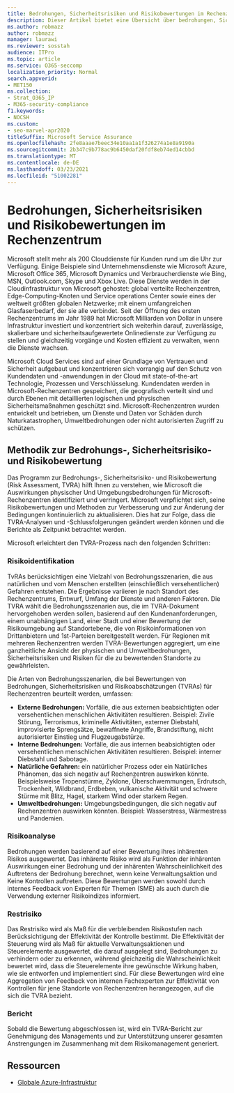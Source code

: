 ```yaml
---
title: Bedrohungen, Sicherheitsrisiken und Risikobewertungen im Rechenzentrum
description: Dieser Artikel bietet eine Übersicht über bedrohungen, Sicherheitsrisiken und Risikobewertungen im Rechenzentrum in Microsoft 365.
ms.author: robmazz
author: robmazz
manager: laurawi
ms.reviewer: sosstah
audience: ITPro
ms.topic: article
ms.service: O365-seccomp
localization_priority: Normal
search.appverid:
- MET150
ms.collection:
- Strat_O365_IP
- M365-security-compliance
f1.keywords:
- NOCSH
ms.custom:
- seo-marvel-apr2020
titleSuffix: Microsoft Service Assurance
ms.openlocfilehash: 2fe8aaae7beec34e10aa1a1f326274a1e8a9190a
ms.sourcegitcommit: 2b347c9b778ac9b6450daf20fdf8eb74ed14cbbd
ms.translationtype: MT
ms.contentlocale: de-DE
ms.lasthandoff: 03/23/2021
ms.locfileid: "51002281"
---
```

# <a name="datacenter-threat-vulnerability-and-risk-assessment"></a>Bedrohungen, Sicherheitsrisiken und Risikobewertungen im Rechenzentrum

Microsoft stellt mehr als 200 Clouddienste für Kunden rund um die Uhr zur Verfügung. Einige Beispiele sind Unternehmensdienste wie Microsoft Azure, Microsoft Office 365, Microsoft Dynamics und Verbraucherdienste wie Bing, MSN, Outlook.com, Skype und Xbox Live. Diese Dienste werden in der Cloudinfrastruktur von Microsoft gehostet: global verteilte Rechenzentren, Edge-Computing-Knoten und Service operations Center sowie eines der weltweit größten globalen Netzwerke; mit einem umfangreichen Glasfaserbedarf, der sie alle verbindet. Seit der Öffnung des ersten Rechenzentrums im Jahr 1989 hat Microsoft Milliarden von Dollar in unsere Infrastruktur investiert und konzentriert sich weiterhin darauf, zuverlässige, skalierbare und sicherheitsaufgewertete Onlinedienste zur Verfügung zu stellen und gleichzeitig vorgänge und Kosten effizient zu verwalten, wenn die Dienste wachsen.

Microsoft Cloud Services sind auf einer Grundlage von Vertrauen und Sicherheit aufgebaut und konzentrieren sich vorrangig auf den Schutz von Kundendaten und -anwendungen in der Cloud mit state-of-the-art Technologie, Prozessen und Verschlüsselung. Kundendaten werden in Microsoft-Rechenzentren gespeichert, die geografisch verteilt sind und durch Ebenen mit detaillierten logischen und physischen Sicherheitsmaßnahmen geschützt sind. Microsoft-Rechenzentren wurden entwickelt und betrieben, um Dienste und Daten vor Schäden durch Naturkatastrophen, Umweltbedrohungen oder nicht autorisierten Zugriff zu schützen.

## <a name="threat-vulnerability-and-risk-assessment-methodology"></a>Methodik zur Bedrohungs-, Sicherheitsrisiko- und Risikobewertung

Das Programm zur Bedrohungs-, Sicherheitsrisiko- und Risikobewertung (Risk Assessment, TVRA) hilft Ihnen zu verstehen, wie Microsoft die Auswirkungen physischer Und Umgebungsbedrohungen für Microsoft-Rechenzentren identifiziert und verringert. Microsoft verpflichtet sich, seine Risikobewertungen und Methoden zur Verbesserung und zur Änderung der Bedingungen kontinuierlich zu aktualisieren. Dies hat zur Folge, dass die TVRA-Analysen und -Schlussfolgerungen geändert werden können und die Berichte als Zeitpunkt betrachtet werden.

Microsoft erleichtert den TVRA-Prozess nach den folgenden Schritten:

### <a name="risk-identification"></a>Risikoidentifikation

TvRAs berücksichtigen eine Vielzahl von Bedrohungsszenarien, die aus natürlichen und vom Menschen erstellten (einschließlich versehentlichen) Gefahren entstehen. Die Ergebnisse variieren je nach Standort des Rechenzentrums, Entwurf, Umfang der Dienste und anderen Faktoren. Die TVRA wählt die Bedrohungsszenarien aus, die im TVRA-Dokument hervorgehoben werden sollen, basierend auf den Kundenanforderungen, einem unabhängigen Land, einer Stadt und einer Bewertung der Risikoumgebung auf Standortebene, die von Risikoinformationen von Drittanbietern und 1st-Parteien bereitgestellt werden. Für Regionen mit mehreren Rechenzentren werden TVRA-Bewertungen aggregiert, um eine ganzheitliche Ansicht der physischen und Umweltbedrohungen, Sicherheitsrisiken und Risiken für die zu bewertenden Standorte zu gewährleisten.

Die Arten von Bedrohungsszenarien, die bei Bewertungen von Bedrohungen, Sicherheitsrisiken und Risikoabschätzungen (TVRAs) für Rechenzentren beurteilt werden, umfassen:

- **Externe Bedrohungen:** Vorfälle, die aus externen beabsichtigten oder versehentlichen menschlichen Aktivitäten resultieren. Beispiel: Zivile Störung, Terrorismus, kriminelle Aktivitäten, externer Diebstahl, improvisierte Sprengsätze, bewaffnete Angriffe, Brandstiftung, nicht autorisierter Einstieg und Flugzeugabstürze.
- **Interne Bedrohungen:** Vorfälle, die aus internen beabsichtigten oder versehentlichen menschlichen Aktivitäten resultieren. Beispiel: interner Diebstahl und Sabotage.
- **Natürliche Gefahren:** ein natürlicher Prozess oder ein Natürliches Phänomen, das sich negativ auf Rechenzentren auswirken könnte. Beispielsweise Tropenstürme, Zyklone, Überschwemmungen, Erdrutsch, Trockenheit, Wildbrand, Erdbeben, vulkanische Aktivität und schwere Stürme mit Blitz, Hagel, starkem Wind oder starkem Regen.
- **Umweltbedrohungen:** Umgebungsbedingungen, die sich negativ auf Rechenzentren auswirken könnten. Beispiel: Wasserstress, Wärmestress und Pandemien.

### <a name="risk-analysis"></a>Risikoanalyse

Bedrohungen werden basierend auf einer Bewertung ihres inhärenten Risikos ausgewertet. Das inhärente Risiko wird als Funktion der inhärenten Auswirkungen einer Bedrohung und der inhärenten Wahrscheinlichkeit des Auftretens der Bedrohung berechnet, wenn keine Verwaltungsaktion und Keine Kontrollen auftreten. Diese Bewertungen werden sowohl durch internes Feedback von Experten für Themen (SME) als auch durch die Verwendung externer Risikoindizes informiert.

### <a name="residual-risk"></a>Restrisiko

Das Restrisiko wird als Maß für die verbleibenden Risikostufen nach Berücksichtigung der Effektivität der Kontrolle bestimmt. Die Effektivität der Steuerung wird als Maß für aktuelle Verwaltungsaktionen und Steuerelemente ausgewertet, die darauf ausgelegt sind, Bedrohungen zu verhindern oder zu erkennen, während gleichzeitig die Wahrscheinlichkeit bewertet wird, dass die Steuerelemente ihre gewünschte Wirkung haben, wie sie entworfen und implementiert sind. Für diese Bewertungen wird eine Aggregation von Feedback von internen Fachexperten zur Effektivität von Kontrollen für jene Standorte von Rechenzentren herangezogen, auf die sich die TVRA bezieht.

### <a name="report"></a>Bericht

Sobald die Bewertung abgeschlossen ist, wird ein TVRA-Bericht zur Genehmigung des Managements und zur Unterstützung unserer gesamten Anstrengungen im Zusammenhang mit dem Risikomanagement generiert.

## <a name="resources"></a>Ressourcen

- [Globale Azure-Infrastruktur](https://www.microsoft.com/datacenters)
